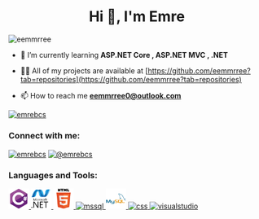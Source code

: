 <h1 align="center">Hi 👋, I'm Emre</h1>


<p align="left"> <img src="https://komarev.com/ghpvc/?username=eemmrree" alt="eemmrree" /> </p>

- 🌱 I’m currently learning **ASP.NET Core , ASP.NET MVC , .NET**

- 👨‍💻 All of my projects are available at [https://github.com/eemmrree?tab=repositories](https://github.com/eemmrree?tab=repositories)

- 📫 How to reach me **eemmrree0@outlook.com**


<p align="left"> <a href="https://twitter.com/emrebcs" target="blank"><img src="https://img.shields.io/twitter/follow/emrebcs?logo=twitter&style=for-the-badge" alt="emrebcs" /></a> </p>

<h3 align="left">Connect with me:</h3>
<p align="left">
<a href="https://twitter.com/emrebcs" target="blank"><img align="center" src="https://cdn.jsdelivr.net/npm/simple-icons@3.0.1/icons/twitter.svg" alt="emrebcs" height="30" width="40" /></a>
<a href="https://www.linkedin.com/in/eemmrree/" target="blank"><img align="center" src="https://cdn.jsdelivr.net/npm/simple-icons@3.0.1/icons/linkedin.svg" alt="@emrebcs" height="30" width="40" /></a>


<h3 align="left">Languages and Tools:</h3>
<p align="left"> <a href="https://www.w3schools.com/cs/" target="_blank"> <img src="https://raw.githubusercontent.com/devicons/devicon/master/icons/csharp/csharp-original.svg" alt="csharp" width="40" height="40"/> </a> <a href="https://dotnet.microsoft.com/" target="_blank"> <img src="https://raw.githubusercontent.com/devicons/devicon/master/icons/dot-net/dot-net-original-wordmark.svg" alt="dotnet" width="40" height="40"/> </a> <a href="https://www.w3.org/html/" target="_blank"> <img src="https://raw.githubusercontent.com/devicons/devicon/master/icons/html5/html5-original-wordmark.svg" alt="html5" width="40" height="40"/> </a> <a href="https://www.microsoft.com/en-us/sql-server" target="_blank"> <img src="https://cdn.jsdelivr.net/npm/simple-icons@3.0.1/icons/microsoftsqlserver.svg" alt="mssql" width="40" height="40"/> </a> <a href="https://www.mysql.com/" target="_blank"> <img src="https://raw.githubusercontent.com/devicons/devicon/master/icons/mysql/mysql-original-wordmark.svg" alt="mysql" width="40" height="40"/> </a> <a href="https://www.w3schools.com/css/default.asp" target="_blank"> <img src="https://cdn.jsdelivr.net/npm/simple-icons@3.0.1/icons/css3.svg" alt="css" width="40" height="40"/> </a> <a href="https://visualstudio.microsoft.com/" target="_blank"> <img src="https://cdn.jsdelivr.net/npm/simple-icons@3.0.1/icons/visualstudio.svg" alt="visualstudio" width="40" height="40"/> </a>  </p>



